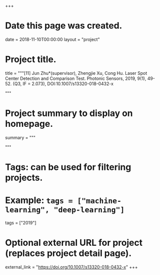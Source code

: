 +++
# Date this page was created.
date = 2018-11-10T00:00:00
layout = "project"

# Project title.
title = """[11]	Jun Zhu*(supervisor), Zhengjie Xu, Cong Hu. Laser Spot Center Detection and Comparison Test. Photonic Sensors, 2019, 9(1), 49-52. (Q3, IF = 2.073), DOI:10.1007/s13320-018-0432-x


"""

# Project summary to display on homepage.
summary = """

 """

# Tags: can be used for filtering projects.
# Example: `tags = ["machine-learning", "deep-learning"]`
tags = ["2019"]

# Optional external URL for project (replaces project detail page).
external_link = "https://doi.org/10.1007/s13320-018-0432-x"
+++
